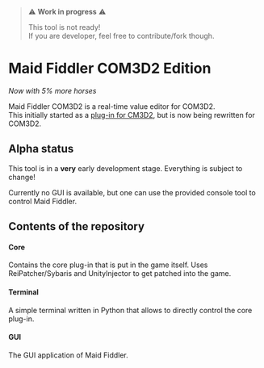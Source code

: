 > ⚠️ **Work in progress** ⚠️
> 
> This tool is not ready!  
> If you are developer, feel free to contribute/fork though.

# Maid Fiddler COM3D2 Edition
*Now with 5% more horses*

Maid Fiddler COM3D2 is a real-time value editor for COM3D2.  
This initially started as a [plug-in for CM3D2](https://github.com/denikson/CM3D2.MaidFiddler), but is now being rewritten for COM3D2.

## Alpha status

This tool is in a **very** early development stage. Everything is subject to change!

Currently no GUI is available, but one can use the provided console tool to control Maid Fiddler.

## Contents of the repository

#### Core

Contains the core plug-in that is put in the game itself. Uses ReiPatcher/Sybaris and UnityInjector to get patched into the game.

#### Terminal

A simple terminal written in Python that allows to directly control the core plug-in.

#### GUI

The GUI application of Maid Fiddler.
